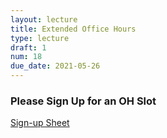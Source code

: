 ```yaml
---
layout: lecture
title: Extended Office Hours
type: lecture
draft: 1
num: 18
due_date: 2021-05-26
---
```


### Please Sign Up for an OH Slot

<a href="https://docs.google.com/spreadsheets/d/1d_1wr_ba8dim7D4Fe-Hpy0kzVmYQcvF9E79Is-86wJk/edit#gid=876985131" target="_blank">Sign-up Sheet</a>